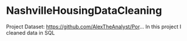 # NashvilleHousingDataCleaning
Project Dataset: https://github.com/AlexTheAnalyst/Por...
In this project I cleaned data in SQL
